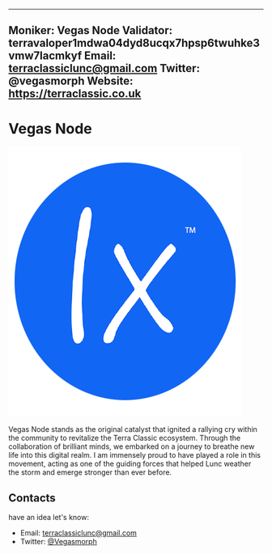 
---
Moniker: Vegas Node
Validator: terravaloper1mdwa04dyd8ucqx7hpsp6twuhke3vmw7lacmkyf
Email: terraclassiclunc@gmail.com
Twitter: @vegasmorph
Website: https://terraclassic.co.uk
---

# Vegas Node
![](logo.png)

 Vegas Node stands as the original catalyst that ignited a rallying cry within the community to revitalize the Terra Classic ecosystem. Through the collaboration of brilliant minds, we embarked on a journey to breathe new life into this digital realm. I am immensely proud to have played a role in this movement, acting as one of the guiding forces that helped Lunc weather the storm and emerge stronger than ever before.


## Contacts

have an idea let's know:

- Email: terraclassiclunc@gmail.com
- Twitter: [@Vegasmorph](https://twitter.com/vegasmorph)

